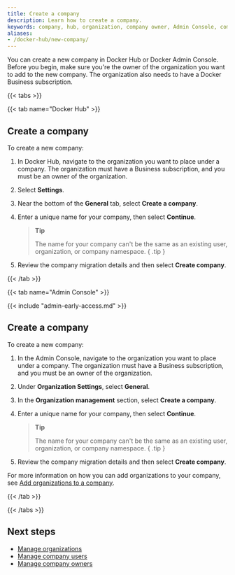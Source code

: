 ```yaml
---
title: Create a company
description: Learn how to create a company.
keywords: company, hub, organization, company owner, Admin Console, company management
aliases:
- /docker-hub/new-company/
---
```


You can create a new company in Docker Hub or Docker Admin Console. Before you begin, make sure you're the owner of the organization you want to add to the new company. The organization also needs to have a Docker Business subscription.

{{< tabs >}}

{{< tab name="Docker Hub" >}}

## Create a company

To create a new company:

1. In Docker Hub, navigate to the organization you want to place under a company. The organization must have a Business subscription, and you must be an owner of the organization.
2. Select **Settings**.
3. Near the bottom of the **General** tab, select **Create a company**.
4. Enter a unique name for your company, then select **Continue**.

    > **Tip**
    >
    > The name for your company can't be the same as an existing user, organization, or company namespace.
    { .tip }

5. Review the company migration details and then select **Create company**.

{{< /tab >}}

{{< tab name="Admin Console" >}}

{{< include "admin-early-access.md" >}}

## Create a company

To create a new company:

1. In the Admin Console, navigate to the organization you want to place under a company. The organization must have a Business subscription, and you must be an owner of the organization.
2. Under **Organization Settings**, select **General**.
3. In the **Organization management** section, select **Create a company**.
4. Enter a unique name for your company, then select **Continue**.

    > **Tip**
    >
    > The name for your company can't be the same as an existing user, organization, or company namespace.
    { .tip }

5. Review the company migration details and then select **Create company**.

For more information on how you can add organizations to your company, see [Add organizations to a company](./organizations.md#add-organizations-to-a-company).

{{< /tab >}}

{{< /tabs >}}

## Next steps

- [Manage organizations](./organizations.md)
- [Manage company users](./users.md)
- [Manage company owners](./owners.md)
